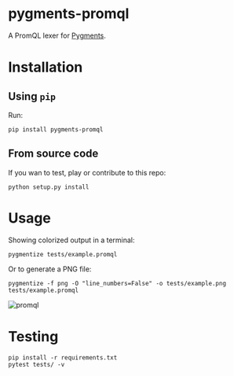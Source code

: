 # pygments-promql

A PromQL lexer for [Pygments](https://pygments.org/).

# Installation

## Using `pip`

Run:

```console
pip install pygments-promql
```

## From source code

If you wan to test, play or contribute to this repo:

```console
python setup.py install
```

# Usage

Showing colorized output in a terminal:

```console
pygmentize tests/example.promql
```

Or to generate a PNG file:

```console
pygmentize -f png -O "line_numbers=False" -o tests/example.png tests/example.promql
```
![promql](tests/example.png)

# Testing

```console
pip install -r requirements.txt
pytest tests/ -v
```
